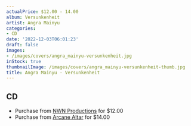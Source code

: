 ```yaml
---
actualPrice: $12.00 - 14.00
album: Versunkenheit
artist: Angra Mainyu
categories:
- CD
date: '2022-12-03T06:01:23'
draft: false
images:
- /images/covers/angra_mainyu-versunkenheit.jpg
inStock: true
thumbnailImage: /images/covers/angra_mainyu-versunkenheit-thumb.jpg
title: Angra Mainyu - Versunkenheit
---
```


## CD
* Purchase from [NWN Productions](http://shop.nwnprod.com/index.php?route=product/product&path=93&product_id=29275&sort=pd.name&order=ASC) for $12.00
* Purchase from [Arcane Altar](https://arcanealtar.bigcartel.com/product/angra-mainyu-versunkenheit-cd) for $14.00
